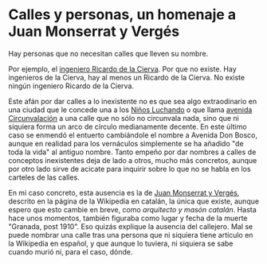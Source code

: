 # Calles y personas, un homenaje a Juan Monserrat y Vergés

Hay personas que no necesitan calles que lleven su nombre.

Por ejemplo,
el
[ingeniero Ricardo de la Cierva](https://www.change.org/p/ayuntamiento-de-granada-llamar-arquitecto-juan-montserrat-verg%C3%A9s-a-la-calle-ingeniero-ricardo-de-la-cierva). Por
que no existe. Hay ingenieros de la Cierva, hay al menos un Ricardo de
la Cierva. No existe ningún ingeniero Ricardo de la Cierva. 

Este afán por dar calles a lo inexistente no es que sea algo
extraodinario en una ciudad que le concede una a
los
[Niños Luchando](http://granadaimedia.com/calle-ninos-luchando-granada/) o
que
llama
[avenida Circunvalación](http://granada.callejero.net/calle-de-la-circunvalacion-zaidin.html) a
una calle que no sólo no circunvala nada, sino que ni siquiera forma
un arco de círculo medianamente decente. En este último caso se
enmendó el entuerto cambiándole el nombre a Avenida Don Bosco, aunque
en realidad para los vernáculos simplemente se ha añadido "de toda la
vida" al antiguo nombre. Tanto empeño por dar nombres a calles de
conceptos inexistentes deja de lado a otros, mucho más
concretos, aunque por otro lado sirve de acicate para inquirir sobre
lo que no se habla en los carteles de las calles.

En mi caso concreto, esta ausencia es la
de
[Juan Monserrat y Vergés](https://ca.wikipedia.org/wiki/Joan_Montserrat_Verg%C3%A9s),
descrito en la página de la Wikipedia en catalán, la única que existe,
aunque espero que esto cambie en breve, como *arquitecto y masón
catalán*. Hasta hace unos momentos, también figuraba como lugar y
fecha de la muerte "Granada, post 1910". Eso quizás explique la
ausencia del callejero. Mal se puede nombrar una calle tras una
persona que ni siquiera tiene artículo en la Wikipedia en español, y
que aunque lo tuviera, ni siquiera se sabe cuando murió ni, para el
caso, dónde. 
